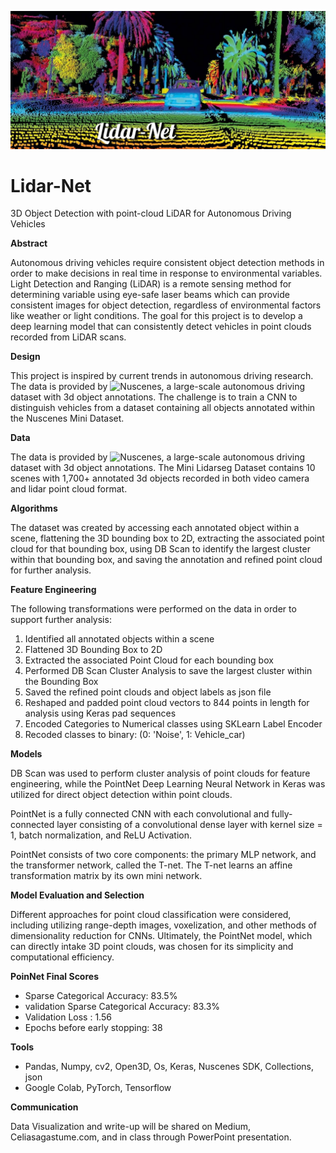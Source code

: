 ![Banner](https://github.com/CeliaSagas/Lidar-Net/blob/394ca201bff3ef4ecdc1b805da835338b488298e/img/Lidar-Net.jpeg)




# Lidar-Net
3D Object Detection with point-cloud LiDAR for Autonomous Driving Vehicles

**Abstract**

Autonomous driving vehicles require consistent object detection methods in order to make decisions in real time in response to environmental variables. Light Detection and Ranging (LiDAR) is a remote sensing method for determining variable using eye-safe laser beams which can provide consistent images for object detection, regardless of environmental factors like weather or light conditions. The goal for this project is to develop a deep learning model that can consistently detect vehicles in point clouds recorded from LiDAR scans.

**Design**

This project is inspired by current trends in autonomous driving research. The data is provided by ![Nuscenes](https://www.nuscenes.org), a large-scale autonomous driving dataset with 3d object annotations. The challenge is to train a CNN to distinguish vehicles from a dataset containing all objects annotated within the Nuscenes Mini Dataset.


**Data**

The data is provided by ![Nuscenes](https://www.nuscenes.org), a large-scale autonomous driving dataset with 3d object annotations. The Mini Lidarseg Dataset contains 10 scenes with 1,700+ annotated 3d objects recorded in both video camera and lidar point cloud format.

**Algorithms**

The dataset was created by accessing each annotated object within a scene, flattening the 3D bounding box to 2D, extracting the associated point cloud for that bounding box, using DB Scan to identify the largest cluster within that bounding box, and saving the annotation and refined point cloud for further analysis.

**Feature Engineering**

The following transformations were performed on the data in order to support further analysis:

  1.	Identified all annotated objects within a scene
  2.	Flattened 3D Bounding Box to 2D
  3.	Extracted the associated Point Cloud for each bounding box
  4.	Performed DB Scan Cluster Analysis to save the largest cluster within the Bounding Box
  5. Saved the refined point clouds and object labels as json file
  6. Reshaped and padded point cloud vectors to 844 points in length for analysis using Keras pad sequences
  7. Encoded Categories to Numerical classes using SKLearn Label Encoder
  8. Recoded classes to binary: (0: 'Noise', 1: Vehicle_car)



**Models**

DB Scan was used to perform cluster analysis of point clouds for feature engineering, while the PointNet Deep Learning Neural Network in Keras was utilized for direct object detection within point clouds.

PointNet is a fully connected CNN with each convolutional and fully-connected layer consisting of a convolutional dense layer with kernel size = 1, batch normalization, and ReLU Activation.

PointNet consists of two core components: the primary MLP network, and the transformer network, called the T-net. The T-net learns an affine transformation matrix by its own mini network.

**Model Evaluation and Selection**

Different approaches for point cloud classification were considered, including utilizing range-depth images, voxelization, and other methods of dimensionality reduction for CNNs. Ultimately, the PointNet model, which can directly intake 3D point clouds, was chosen for its simplicity and computational efficiency.

**PoinNet Final Scores**

  -	Sparse Categorical Accuracy: 83.5%
  -	validation Sparse Categorical Accuracy: 83.3%
  -	Validation Loss : 1.56
  -	Epochs before early stopping: 38


**Tools**

  -	Pandas, Numpy, cv2, Open3D, Os, Keras, Nuscenes SDK, Collections, json
  -	Google Colab, PyTorch, Tensorflow


**Communication**

Data Visualization and write-up will be shared on Medium, Celiasagastume.com, and in class through PowerPoint presentation.
